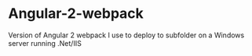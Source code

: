 # Angular-2-webpack
Version of Angular 2 webpack I use to deploy to subfolder on a Windows server running .Net/IIS
